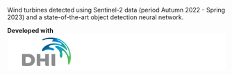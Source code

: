 Wind turbines detected using Sentinel-2 data (period Autumn 2022 - Spring 2023) and a state-of-the-art object detection neural network.

**Developed with**  
![](https://raw.githubusercontent.com/eurodatacube/eodash-assets/main/collections/gtif-logos/dhi_row.png)
